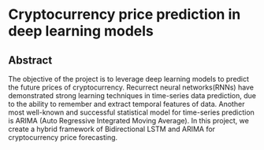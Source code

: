 # Cryptocurrency price prediction in deep learning models 

## Abstract 

The objective of the project is to leverage deep learning models to predict the future prices of cryptocurrency. Recurrect neural networks(RNNs) have demonstrated strong learning techniques in time-series data prediction, due to the ability to remember and extract temporal features of data. Another most well-known and successful statistical model for time-series prediction is ARIMA (Auto Regressive Integrated Moving Average). In this project, we create a hybrid framework of Bidirectional LSTM and ARIMA for cryptocurrency price forecasting. 

